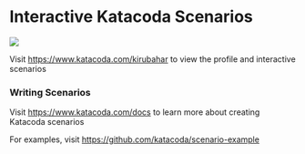 # Interactive Katacoda Scenarios

[![](http://shields.katacoda.com/katacoda/kirubahar/count.svg)](https://www.katacoda.com/kirubahar "Get your profile on Katacoda.com")

Visit https://www.katacoda.com/kirubahar to view the profile and interactive scenarios

### Writing Scenarios
Visit https://www.katacoda.com/docs to learn more about creating Katacoda scenarios

For examples, visit https://github.com/katacoda/scenario-example
